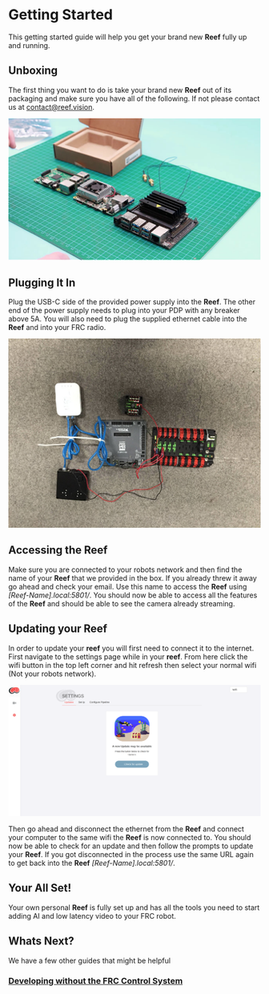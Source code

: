 # **Getting Started**
This getting started guide will help you get your brand new **Reef** fully up and running.

## **Unboxing**
The first thing you want to do is take your brand new **Reef** out of its packaging and make sure you have all of the following. If not please contact us at contact@reef.vision.

![](../Images/unboxing.jpg)

## **Plugging It In**
Plug the USB-C side of the provided power supply into the **Reef**. The other end of the power supply needs to plug into your PDP with any breaker above 5A. You will also need to plug the supplied ethernet cable into the **Reef** and into your FRC radio.

![](../Images/powercoral.jpg)

## **Accessing the Reef**
Make sure you are connected to your robots network and then find the name of your **Reef** that we provided in the box. If you already threw it away go ahead and check your email. Use this name to access the **Reef** using *[Reef-Name].local:5801/*. You should now be able to access all the features of the **Reef** and should be able to see the camera already streaming.

## **Updating your Reef**
In order to update your **reef** you will first need to connect it to the internet. First navigate to the settings page while in your **reef**. From here click the wifi button in the top left corner and hit refresh then select your normal wifi (Not your robots network).

![](../Images/ReefSettingspage.png)

Then go ahead and disconnect the ethernet from the **Reef** and connect your computer to the same wifi the **Reef** is now connected to. You should now be able to check for an update and then follow the prompts to update your **Reef**. If you got disconnected in the process use the same URL again to get back into the **Reef** *[Reef-Name].local:5801/*.

## **Your All Set!**
Your own personal **Reef** is fully set up and has all the tools you need to start adding AI and low latency video to your FRC robot.

## **Whats Next?**
We have a few other guides that might be helpful

### **[Developing without the FRC Control System](../Local_Development/withoutfrc.md)**